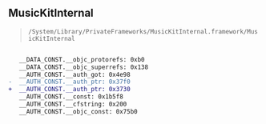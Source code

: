 ## MusicKitInternal

> `/System/Library/PrivateFrameworks/MusicKitInternal.framework/MusicKitInternal`

```diff

   __DATA_CONST.__objc_protorefs: 0xb0
   __DATA_CONST.__objc_superrefs: 0x138
   __AUTH_CONST.__auth_got: 0x4e98
-  __AUTH_CONST.__auth_ptr: 0x37f0
+  __AUTH_CONST.__auth_ptr: 0x3730
   __AUTH_CONST.__const: 0x1b5f8
   __AUTH_CONST.__cfstring: 0x200
   __AUTH_CONST.__objc_const: 0x75b0

```
